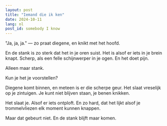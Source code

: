 ```yaml
---
layout: post
title: "Iemand die ik ken"
date: 2024-10-11
lang: nl
post_id: somebody I know
---
```


<!-- © 2025 Artur Kraskov, Monada Dominion.
Dit werk is gelicentieerd onder een Creative Commons Naamsvermelding-NietCommercieel-GeenAfgeleideWerken 4.0 Internationale Licentie. -->

"Ja, ja, ja." — zo praat diegene, en knikt met het hoofd.

En de stank is zo sterk dat het in je oren suist. Het is alsof er iets in je brein knapt. Scherp, als een felle schijnwerper in je ogen. En het doet pijn.

Alleen maar stank.

Kun je het je voorstellen?

Diegene komt binnen, en meteen is er die scherpe geur. Het slaat vreselijk op je zintuigen. Je kunt niet blijven staan, je benen knikken.

Het slaat je. Alsof er iets ontploft. En zo hard, dat het lijkt alsof je trommelvliezen elk moment kunnen knappen.

Maar dat gebeurt niet. En de stank blijft maar komen.

